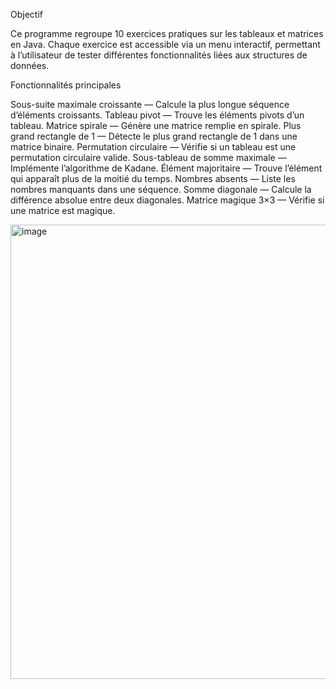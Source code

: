 Objectif

Ce programme regroupe 10 exercices pratiques sur les tableaux et matrices en Java.
Chaque exercice est accessible via un menu interactif, permettant à l’utilisateur de tester différentes fonctionnalités liées aux structures de données.


Fonctionnalités principales

Sous-suite maximale croissante — Calcule la plus longue séquence d’éléments croissants.
Tableau pivot — Trouve les éléments pivots d’un tableau.
Matrice spirale — Génère une matrice remplie en spirale.
Plus grand rectangle de 1 — Détecte le plus grand rectangle de 1 dans une matrice binaire.
Permutation circulaire — Vérifie si un tableau est une permutation circulaire valide.
Sous-tableau de somme maximale — Implémente l’algorithme de Kadane.
Élément majoritaire — Trouve l’élément qui apparaît plus de la moitié du temps.
Nombres absents — Liste les nombres manquants dans une séquence.
Somme diagonale — Calcule la différence absolue entre deux diagonales.
Matrice magique 3×3 — Vérifie si une matrice est magique.

<img width="1352" height="727" alt="image" src="https://github.com/user-attachments/assets/bbc404a2-e479-4d9a-8c70-579c75739529" />
